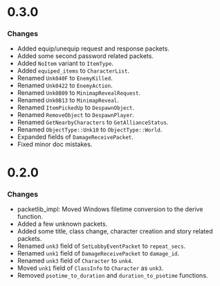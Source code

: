 # 0.3.0
### Changes
 - Added equip/unequip request and response packets.
 - Added some second password related packets.
 - Added `NoItem` variant to `ItemType`.
 - Added `equiped_items` to `CharacterList`.
 - Renamed `Unk040F` to `EnemyKilled`.
 - Renamed `Unk0422` to `EnemyAction`.
 - Renamed `Unk0B09` to `MinimapRevealRequest`.
 - Renamed `Unk0B13` to `MinimapReveal`.
 - Renamed `ItemPickedUp` to `DespawnObject`.
 - Renamed `RemoveObject` to `DespawnPlayer`.
 - Renamed `GetNearbyCharacters` to `GetAllianceStatus`.
 - Renamed `ObjectType::Unk10` to `ObjectType::World`.
 - Expanded fields of `DamageReceivePacket`.
 - Fixed minor doc mistakes.

# 0.2.0
### Changes
 - packetlib_impl: Moved Windows filetime conversion to the derive function.
 - Added a few unknown packets.
 - Added some title, class change, character creation and story related packets.
 - Renamed `unk3` field of `SetLobbyEventPacket` to `repeat_secs`.
 - Renamed `unk1` field of `DamageReceivePacket` to `damage_id`.
 - Renamed `unk3` field of `Character` to `unk4`.
 - Moved `unk1` field of `ClassInfo` to `Character` as `unk3`.
 - Removed `psotime_to_duration` and `duration_to_psotime` functions.
